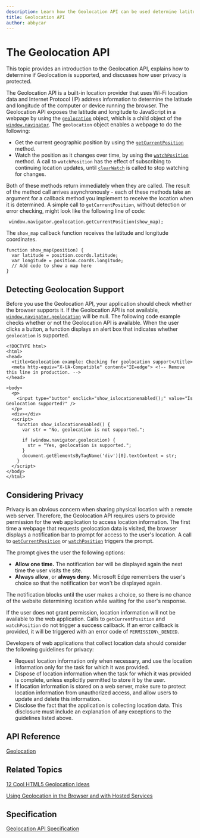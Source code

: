 ```yaml
---
description: Learn how the Geolocation API can be used determine latitude and longitude on the computer or device running the browser.
title: Geolocation API
author: abbycar
---
```


# The Geolocation API

This topic provides an introduction to the Geolocation API, explains how to determine if Geolocation is supported, and discusses how user privacy is protected.

The Geolocation API is a built-in location provider that uses Wi-Fi location data and Internet Protocol (IP) address information to determine the latitude and longitude of the computer or device running the browser. The Geolocation API exposes the latitude and longitude to JavaScript in a webpage by using the [`geolocation`](https://msdn.microsoft.com/library/gg593041.aspx) object, which is a child object of the [`window.navigator`](https://msdn.microsoft.com/library/ms535867.aspx). The `geolocation` object enables a webpage to do the following:

-   Get the current geographic position by using the [`getCurrentPosition`](https://msdn.microsoft.com/library/gg593067.aspx) method.
-   Watch the position as it changes over time, by using the [`watchPosition`](https://msdn.microsoft.com/library/gg593068(v=vs.85).aspx) method. A call to `watchPosition` has the effect of subscribing to continuing location updates, until [`clearWatch`](https://msdn.microsoft.com/library/gg593066.aspx) is called to stop watching for changes.

Both of these methods return immediately when they are called. The result of the method call arrives asynchronously - each of these methods take an argument for a callback method you implement to receive the location when it is determined.
A simple call to `getCurrentPosition`, without detection or error checking, might look like the following line of code:

```JS
 window.navigator.geolocation.getCurrentPosition(show_map);
```

The `show_map` callback function receives the latitude and longitude coordinates.

```JS
function show_map(position) {
  var latitude = position.coords.latitude;
  var longitude = position.coords.longitude;
  // Add code to show a map here
}
```

## Detecting Geolocation Support

Before you use the Geolocation API, your application should check whether the browser supports it. If the Geolocation API is not available, [`window.navigator.geolocation`](https://msdn.microsoft.com/library/gg593041.aspx) will be null. The following code example checks whether or not the Geolocation API is available. When the user clicks a button, a function displays an alert box that indicates whether `geolocation` is supported.

```JS
<!DOCTYPE html>
<html>
<head>
  <title>Geolocation example: Checking for geolocation support</title>
  <meta http-equiv="X-UA-Compatible" content="IE=edge"> <!-- Remove this line in production. -->
</head>

<body>
  <p>
    <input type="button" onclick="show_islocationenabled();" value="Is Geolocation supported?" />
  </p>
  <div></div>
  <script>
    function show_islocationenabled() {
      var str = "No, geolocation is not supported.";

      if (window.navigator.geolocation) {
        str = "Yes, geolocation is supported.";
      }
      document.getElementsByTagName('div')[0].textContent = str;
    }
  </script>
</body>
</html>
```

## Considering Privacy

Privacy is an obvious concern when sharing physical location with a remote web server. Therefore, the Geolocation API requires users to provide permission for the web application to access location information. The first time a webpage that requests geolocation data is visited, the browser displays a notification bar to prompt for access to the user's location. A call to [`getCurrentPosition`](https://msdn.microsoft.com/library/gg593067.aspx) or [`watchPosition`](https://msdn.microsoft.com/library/gg593068.aspx) triggers the prompt.

The prompt gives the user the following options:

-   **Allow one time.** The notification bar will be displayed again the next time the user visits the site.
-   **Always allow**, or **always deny**. Microsoft Edge remembers the user's choice so that the notification bar won't be displayed again.

The notification blocks until the user makes a choice, so there is no chance of the website determining location while waiting for the user's response.

If the user does not grant permission, location information will not be available to the web application. Calls to `getCurrentPosition` and `watchPosition` do not trigger a success callback. If an error callback is provided, it will be triggered with an error code of `PERMISSION\_DENIED`.

Developers of web applications that collect location data should consider the following guidelines for privacy:

-   Request location information only when necessary, and use the location information only for the task for which it was provided.
-   Dispose of location information when the task for which it was provided is complete, unless explicitly permitted to store it by the user.
-   If location information is stored on a web server, make sure to protect location information from unauthorized access, and allow users to update and delete this information.
-   Disclose the fact that the application is collecting location data. This disclosure must include an explanation of any exceptions to the guidelines listed above.



## API Reference

[Geolocation](https://msdn.microsoft.com/library/hh772290.aspx)

## Related Topics

[12 Cool HTML5 Geolocation Ideas](http://go.microsoft.com/fwlink/p/?LinkId=247122)

[Using Geolocation in the Browser and with Hosted Services](http://go.microsoft.com/fwlink/p/?LinkId=278842)


## Specification

[Geolocation API Specification](http://go.microsoft.com/fwlink/p/?LinkId=208506)



